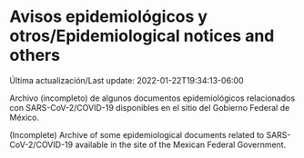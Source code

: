 # Avisos epidemiológicos y otros/Epidemiological notices and others

Última actualización/Last update: 2022-01-22T19:34:13-06:00

Archivo (incompleto) de algunos documentos epidemiológicos relacionados con SARS-CoV-2/COVID-19 disponibles en el sitio del Gobierno Federal de México.

(Incomplete) Archive of some epidemiological documents related to SARS-CoV-2/COVID-19 available in the site of the Mexican Federal Government.
